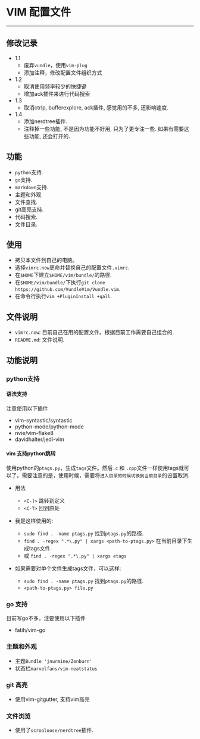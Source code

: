 # VIM 配置文件
---

## 修改记录
* 1.1
    * 废弃`vundle`，使用`vim-plug`
    * 添加注释，修改配置文件组织方式
* 1.2
    * 取消使用频率较少的快捷键
    * 增加ack插件来进行代码搜索
* 1.3
    * 取消ctrlp, bufferexplore, ack插件, 感觉用的不多, 还影响速度.  
* 1.4
    * 添加nerdtree插件.
    * 注释掉一些功能, 不是因为功能不好用, 只为了更专注一些. 如果有需要这些功能, 还会打开的.


## 功能
* `python`支持.
* `go`支持.
* `markdown`支持.
* 主题和外观.
* 文件查找.
* git高亮支持.
* 代码搜索.
* 文件目录.

## 使用
* 拷贝本文件到自己的电脑。
* 选择`vimrc.now`更命并替换自己的配置文件`.vimrc`.
* 在`$HOME`下建立`$HOME/vim/bundle/`的路径.
* 在`$HOME/vim/bundle/`下执行`git clone https://github.com/VundleVim/Vundle.vim`.
* 在命令行执行`vim +PluginInstall +qall`.

## 文件说明
* `vimrc.now`: 目前自己在用的配置文件。根据目前工作需要自己组合的.
* `README.md`: 文件说明.

## 功能说明

### python支持

#### 语法支持
注意使用以下插件
* vim-syntastic/syntastic
* python-mode/python-mode
* nvie/vim-flake8
* davidhalter/jedi-vim

#### vim 支持python跳转
使用python的`ptags.py`，生成`tags`文件。然后`.c` 和 `.cpp`文件一样使用tags就可以了。需要注意的是，使用时候，需要将`进入目录的时候切换到当前目录`的设置取消.
* 用法
    * `<C-]>` 跳转到定义
    * `<C-T>` 回到原处

* 我是这样使用的:
    * `sudo find . -name ptags.py` 找到`ptags.py`的路径.
    * `find . -regex ".*\.py" | xargs <path-to-ptags.py>` 在当前目录下生成tags文件.
    * 或 `find . -regex ".*\.py" | xargs etags`
* 如果需要对单个文件生成tags文件，可以这样:
    * `sudo find . -name ptags.py` 找到`ptags.py`的路径.
    * `<path-to-ptags.py> file.py`

### go 支持
目前写go不多，注要使用以下插件
* fatih/vim-go

### 主题和外观
* 主题`Bundle 'jnurmine/Zenburn'`
* 状态栏`marvelfans/vim-neatstatus`

### git 高亮
* 使用vim-gitgutter, 支持vim高亮

### 文件浏览
* 使用了`scrooloose/nerdtree`插件.

